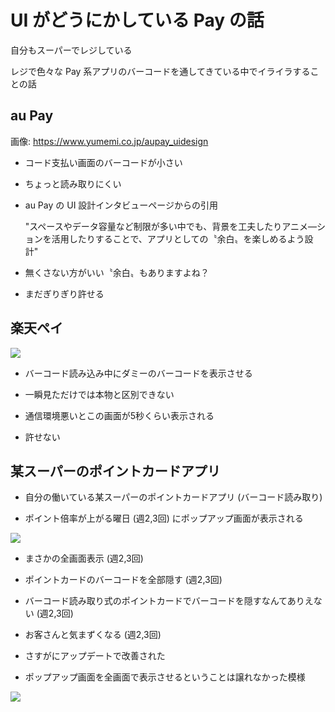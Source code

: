 # UI がどうにかしている Pay の話

自分もスーパーでレジしている

レジで色々な Pay 系アプリのバーコードを通してきている中でイライラすることの話

## au Pay

画像: https://www.yumemi.co.jp/aupay_uidesign

- コード支払い画面のバーコードが小さい

- ちょっと読み取りにくい

- au Pay の UI 設計インタビューページからの引用

  "スペースやデータ容量など制限が多い中でも、背景を工夫したりアニメ―ションを活用したりすることで、アプリとしての〝余白〟を楽しめるよう設計"

- 無くさない方がいい〝余白〟もありますよね？

- まだぎりぎり許せる

## 楽天ペイ

<img src="./images/image01.png" class="img-40" />

- バーコード読み込み中にダミーのバーコードを表示させる

- 一瞬見ただけでは本物と区別できない

- 通信環境悪いとこの画面が5秒くらい表示される

- 許せない

## 某スーパーのポイントカードアプリ

- 自分の働いている某スーパーのポイントカードアプリ (バーコード読み取り)

- ポイント倍率が上がる曜日 (週2,3回) にポップアップ画面が表示される

<img src="./images/image02.png" class="img-40" />

- まさかの全画面表示 (週2,3回)
  
- ポイントカードのバーコードを全部隠す (週2,3回)

- バーコード読み取り式のポイントカードでバーコードを隠すなんてありえない (週2,3回)

- お客さんと気まずくなる (週2,3回)

- さすがにアップデートで改善された

- ポップアップ画面を全画面で表示させるということは譲れなかった模様

<img src="./images/image03.png" class="img-40" />